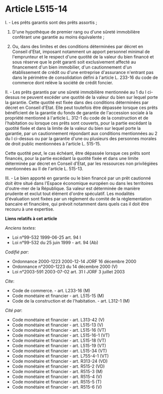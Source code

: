 # Article L515-14

I. - Les prêts garantis sont des prêts assortis ;

1. D'une hypothèque de premier rang ou d'une sûreté immobilière conférant une garantie au moins équivalente ;

2. Ou, dans des limites et des conditions déterminées par décret en Conseil d'Etat, imposant notamment un apport personnel
minimal de l'emprunteur et le respect d'une quotité de la valeur du bien financé et sous réserve que le prêt garanti soit
exclusivement affecté au financement d'un bien immobilier, d'un cautionnement d'un établissement de crédit ou d'une
entreprise d'assurance n'entrant pas dans le périmètre de consolidation défini à l'article L. 233-16 du code de commerce dont
relève la société de crédit foncier.

II. - Les prêts garantis par une sûreté immobilière mentionnée au 1 du I ci-dessus ne peuvent excéder une quotité de la
valeur du bien sur lequel porte la garantie. Cette quotité est fixée dans des conditions déterminées par décret en Conseil
d'Etat. Elle peut toutefois être dépassée lorsque ces prêts bénéficient de la garantie du fonds de garantie de l'accession
sociale à la propriété mentionné à l'article L. 312-1 du code de la construction et de l'habitation ou lorsque ces prêts sont
couverts, pour la partie excédant la quotité fixée et dans la limite de la valeur du bien sur lequel porte la garantie, par
un cautionnement répondant aux conditions mentionnées au 2 du I ci-dessus ou par la garantie d'une ou plusieurs des personnes
morales de droit public mentionnées à l'article L. 515-15.

Cette quotité peut, le cas échéant, être dépassée lorsque ces prêts sont financés, pour la partie excédant la quotité fixée
et dans une limite déterminée par décret en Conseil d'Etat, par les ressources non privilégiées mentionnées au II de
l'article L. 515-13.

III. - Le bien apporté en garantie ou le bien financé par un prêt cautionné doit être situé dans l'Espace économique européen
ou dans les territoires d'outre-mer de la République. Sa valeur est déterminée de manière prudente et exclut tout élément
d'ordre spéculatif. Les modalités d'évaluation sont fixées par un règlement du comité de la réglementation bancaire et
financière, qui prévoit notamment dans quels cas il doit être recouru à une expertise.

**Liens relatifs à cet article**

_Anciens textes_:

  - Loi n°99-532 1999-06-25 art. 94 I
  - Loi n°99-532 du 25 juin 1999 - art. 94 (Ab)

_Codifié par_:

  - Ordonnance 2000-1223 2000-12-14 JORF 16 décembre 2000
  - Ordonnance n°2000-1223 du 14 décembre 2000 (V)
  - Loi n°2003-591 2003-07-02 art. 31 I JORF 3 juillet 2003

_Cite_:

  - Code de commerce. - art. L233-16 (M)
  - Code monétaire et financier - art. L515-15 (M)
  - Code de la construction et de l'habitation. - art. L312-1 (M)

_Cité par_:

  - Code monétaire et financier - art. L313-42 (V)
  - Code monétaire et financier - art. L515-13 (V)
  - Code monétaire et financier - art. L515-16 (VT)
  - Code monétaire et financier - art. L515-16-1 (VT)
  - Code monétaire et financier - art. L515-18 (VT)
  - Code monétaire et financier - art. L515-19 (VT)
  - Code monétaire et financier - art. L515-34 (VT)
  - Code monétaire et financier - art. L755-4-1 (VT)
  - Code monétaire et financier - art. R313-24 (VD)
  - Code monétaire et financier - art. R515-2 (VD)
  - Code monétaire et financier - art. R515-3 (M)
  - Code monétaire et financier - art. R515-4 (V)
  - Code monétaire et financier - art. R515-5 (T)
  - Code monétaire et financier - art. R515-6 (V)
